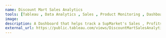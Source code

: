 ```yaml
---
name: Discount Mart Sales Analytics
tools: [Tableau , Data Analytics , Sales , Product Monitoring , Dashboard]
image: 
description: A Dashboard that helps track a SupMarket's Sales , Profits and Inventory.  
external_url: https://public.tableau.com/views/DiscountMartSalesAnalytics_16251963203240/Dashboard?:language=en-US&:display_count=n&:origin=viz_share_link
---
```

